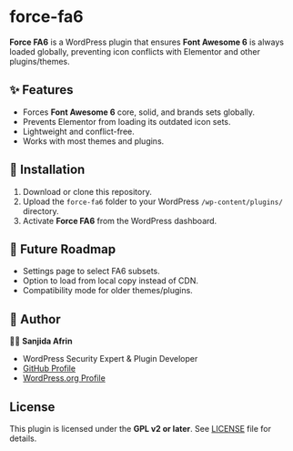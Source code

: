 # force-fa6

**Force FA6** is a WordPress plugin that ensures **Font Awesome 6** is always loaded globally, preventing icon conflicts with Elementor and other plugins/themes.

## ✨ Features
- Forces **Font Awesome 6** core, solid, and brands sets globally.
- Prevents Elementor from loading its outdated icon sets.
- Lightweight and conflict-free.
- Works with most themes and plugins.

## 🚀 Installation
1. Download or clone this repository.
2. Upload the `force-fa6` folder to your WordPress `/wp-content/plugins/` directory.
3. Activate **Force FA6** from the WordPress dashboard.

## 🔧 Future Roadmap
- Settings page to select FA6 subsets.
- Option to load from local copy instead of CDN.
- Compatibility mode for older themes/plugins.

## 📌 Author
👩‍💻 **Sanjida Afrin**  
- WordPress Security Expert & Plugin Developer  
- [GitHub Profile](https://github.com/Wpguard)  
- [WordPress.org Profile](https://profiles.wordpress.org/Wpguard/)  

## License
This plugin is licensed under the **GPL v2 or later**.
See [LICENSE](LICENSE) file for details.
